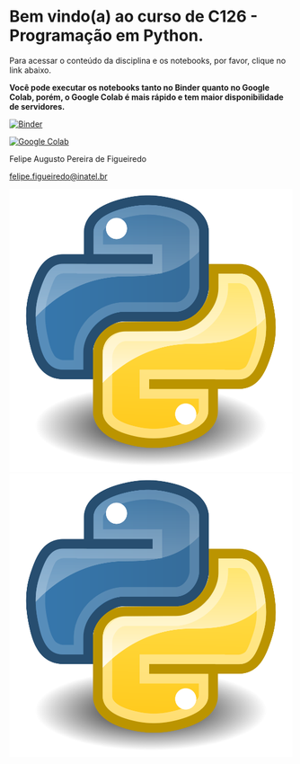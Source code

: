 # Bem vindo(a) ao curso de C126 - Programação em Python.

Para acessar o conteúdo da disciplina e os notebooks, por favor, clique no link abaixo.

**Você pode executar os notebooks tanto no Binder quanto no Google Colab, porém, o Google Colab é mais rápido e tem maior disponibilidade de servidores.**

[![Binder](https://mybinder.org/badge_logo.svg)](https://mybinder.org/v2/gh/zz4fap/python-programming/master?filepath=notebooks%2FTema00_Conteudo.ipynb)

[![Google Colab](https://badgen.net/badge/Launch/on%20Google%20Colab/blue?icon=terminal)](https://colab.research.google.com/github/zz4fap/python-programming/blob/master/notebooks/Tema00_Conteudo.ipynb)


Felipe Augusto Pereira de Figueiredo

felipe.figueiredo@inatel.br

![GitHub Logo](/figures/python_logo.png) ![GitHub Logo](/figures/python_logo.png)
